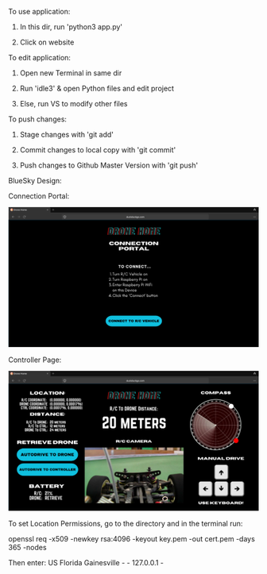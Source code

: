 To use application:

1. In this dir, run 'python3 app.py'

2. Click on website

To edit application:

1. Open new Terminal in same dir

2. Run 'idle3' & open Python files and edit project

3. Else, run VS to modify other files

To push changes:

1. Stage changes with 'git add'

2. Commit changes to local copy with 'git commit'

3. Push changes to Github Master Version with 'git push'


BlueSky Design:

Connection Portal:

![Connection Portal](./static/images/connect.png)

Controller Page:

![Controller Page](./static/images/mainpage.png)

To set Location Permissions, go to the directory and in the terminal run:

openssl req -x509 -newkey rsa:4096 -keyout key.pem -out cert.pem -days 365 -nodes

Then enter: US Florida Gainesville - - 127.0.0.1 -
